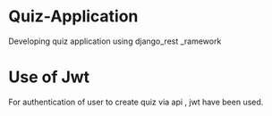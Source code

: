 # Quiz-Application
Developing quiz application using django_rest _ramework
# Use of Jwt 
For authentication of user to create quiz via api ,  jwt have been used. 
